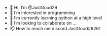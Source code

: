 - 👋 Hi, I’m @JustGood29
- 👀 I’m interested in programming
- 🌱 I’m currently learning python at a high level
- 💞️ I’m looking to collaborate on ...
- 📫 How to reach me discord JustGood#8261

